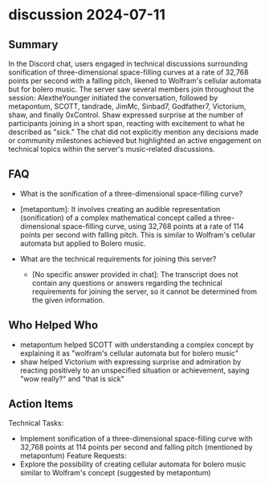 # discussion 2024-07-11

## Summary

In the Discord chat, users engaged in technical discussions surrounding sonification of three-dimensional space-filling curves at a rate of 32,768 points per second with a falling pitch, likened to Wolfram's cellular automata but for bolero music. The server saw several members join throughout the session: AlextheYounger initiated the conversation, followed by metapontum, SCOTT, tandrade, JimMc, Sinbad7, Godfather7, Victorium, shaw, and finally 0xControl. Shaw expressed surprise at the number of participants joining in a short span, reacting with excitement to what he described as "sick." The chat did not explicitly mention any decisions made or community milestones achieved but highlighted an active engagement on technical topics within the server's music-related discussions.

## FAQ

- What is the sonification of a three-dimensional space-filling curve?
- [metapontum]: It involves creating an audible representation (sonification) of a complex mathematical concept called a three-dimensional space-filling curve, using 32,768 points at a rate of 114 points per second with falling pitch. This is similar to Wolfram's cellular automata but applied to Bolero music.

- What are the technical requirements for joining this server?
    - [No specific answer provided in chat]: The transcript does not contain any questions or answers regarding the technical requirements for joining the server, so it cannot be determined from the given information.

## Who Helped Who

- metapontum helped SCOTT with understanding a complex concept by explaining it as "wolfram's cellular automata but for bolero music"
- shaw helped Victorium with expressing surprise and admiration by reacting positively to an unspecified situation or achievement, saying "wow really?" and "that is sick"

## Action Items

Technical Tasks:

- Implement sonification of a three-dimensional space-filling curve with 32,768 points at 114 points per second and falling pitch (mentioned by metapontum)
  Feature Requests:
- Explore the possibility of creating cellular automata for bolero music similar to Wolfram's concept (suggested by metapontum)
